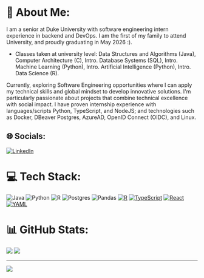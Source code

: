 # 💫 About Me:
I am a senior at Duke University with software engineering intern experience in backend and DevOps. I am the first of my family to attend University, and proudly graduating in May 2026 :).

- Classes taken at university level: Data Structures and Algorithms (Java), Computer Architecture (C), Intro. Database Systems (SQL), Intro. Machine Learning (Python), Intro. Artificial Intelligence (Python), Intro. Data Science (R).

Currently, exploring Software Engineering opportunities where I can apply my technical skills and global mindset to develop innovative solutions. I'm particularly passionate about projects that combine technical excellence with social impact. I have proven internship experience with languages/scripts Python, TypeScript, and NodeJS; and technologies such as Docker, DBeaver Postgres, AzureAD, OpenID Connect (OIDC), and Linux.

## 🌐 Socials:
[![LinkedIn](https://img.shields.io/badge/LinkedIn-%230077B5.svg?logo=linkedin&logoColor=white)](https://www.linkedin.com/in/adeildovieira/)

# 💻 Tech Stack:
![Java](https://img.shields.io/badge/java-%23ED8B00.svg?style=flat&logo=java&logoColor=white) ![Python](https://img.shields.io/badge/python-3670A0?style=flat&logo=python&logoColor=ffdd54) ![R](https://img.shields.io/badge/r-%23276DC3.svg?style=flat&logo=r&logoColor=white) ![Postgres](https://img.shields.io/badge/postgres-%23316192.svg?style=flat&logo=postgresql&logoColor=white) ![Pandas](https://img.shields.io/badge/pandas-%23150458.svg?style=flat&logo=pandas&logoColor=white) [![R](https://img.shields.io/badge/R-%23276DC3.svg?logo=r&logoColor=white)](#)
 [![TypeScript](https://img.shields.io/badge/TypeScript-3178C6?logo=typescript&logoColor=fff)](#) [![React](https://img.shields.io/badge/React-%2320232a.svg?logo=react&logoColor=%2361DAFB)](#) [![YAML](https://img.shields.io/badge/YAML-CB171E?logo=yaml&logoColor=fff)](#)


# 📊 GitHub Stats:
![](https://github-readme-streak-stats.herokuapp.com/?user=adeildovieira&theme=dark&hide_border=true)
![](https://github-readme-stats.vercel.app/api/top-langs/?username=adeildovieira&theme=dark&hide_border=true&include_all_commits=false&count_private=true&layout=compact)
</center>

---
[![](https://visitcount.itsvg.in/api?id=adeildovieira&icon=2&color=1)](https://visitcount.itsvg.in)

<!-- Proudly created with GPRM ( https://gprm.itsvg.in ) -->
